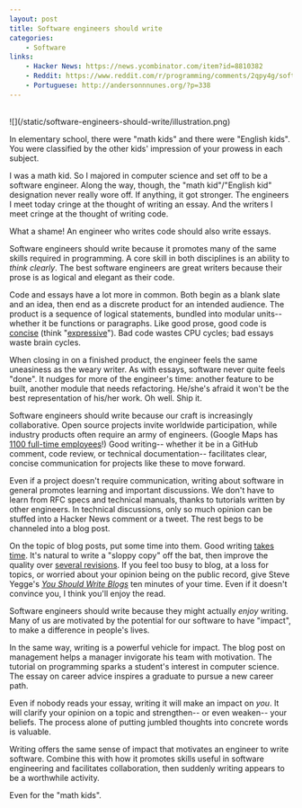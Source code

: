 ```yaml
---
layout: post
title: Software engineers should write
categories:
    - Software
links:
    - Hacker News: https://news.ycombinator.com/item?id=8810382
    - Reddit: https://www.reddit.com/r/programming/comments/2qpy4g/software_engineers_should_write/
    - Portuguese: http://andersonnnunes.org/?p=338
---
```

<br />
![](/static/software-engineers-should-write/illustration.png)

In elementary school, there were "math kids" and there were "English kids". You were classified by the other kids' impression of your prowess in each subject.

I was a math kid. So I majored in computer science and set off to be a software engineer. Along the way, though, the "math kid"/"English kid" designation never really wore off. If anything, it got stronger. The engineers I meet today cringe at the thought of writing an essay. And the writers I meet cringe at the thought of writing code.

What a shame! An engineer who writes code should also write essays.

Software engineers should write because it promotes many of the same skills required in programming. A core skill in both disciplines is an ability to _think clearly_. The best software engineers are great writers because their prose is as logical and elegant as their code.

Code and essays have a lot more in common. Both begin as a blank slate and an idea, then end as a discrete product for an intended audience. The product is a sequence of logical statements, bundled into modular units-- whether it be functions or paragraphs. Like good prose, good code is [concise](http://www.folklore.org/StoryView.py?story=Negative_2000_Lines_Of_Code.txt) (think "[expressive](https://robinwinslow.co.uk/2013/11/22/expressive-coding/)"). Bad code wastes CPU cycles; bad essays waste brain cycles.

When closing in on a finished product, the engineer feels the same uneasiness as the weary writer. As with essays, software never quite feels "done". It nudges for more of the engineer's time: another feature to be built, another module that needs refactoring. He/she's afraid it won't be the best representation of his/her work. Oh well. Ship it.

Software engineers should write because our craft is increasingly collaborative. Open source projects invite worldwide participation, while industry products often require an army of engineers. (Google Maps has [1100 full-time employees](http://www.businessinsider.com/to-do-what-google-does-in-maps-apple-would-have-to-hire-7000-people-2012-6)!) Good writing-- whether it be in a GitHub comment, code review, or technical documentation-- facilitates clear, concise communication for projects like these to move forward.

Even if a project doesn't require communication, writing about software in general promotes learning and important discussions. We don't have to learn from RFC specs and technical manuals, thanks to tutorials written by other engineers. In technical discussions, only so much opinion can be stuffed into a Hacker News comment or a tweet. The rest begs to be channeled into a blog post.

On the topic of blog posts, put some time into them. Good writing [takes time](http://goinswriter.com/the-difference-between-good-writers-and-bad-writers/). It's natural to write a "sloppy copy" off the bat, then improve the quality over [several revisions](http://www.paulgraham.com/writing44.html). If you feel too busy to blog, at a loss for topics, or worried about your opinion being on the public record, give Steve Yegge's [_You Should Write Blogs_](https://sites.google.com/site/steveyegge2/you-should-write-blogs) ten minutes of your time. Even if it doesn't convince you, I think you'll enjoy the read.

Software engineers should write because they might actually _enjoy_ writing. Many of us are motivated by the potential for our software to have "impact", to make a difference in people's lives.

In the same way, writing is a powerful vehicle for impact. The blog post on management helps a manager invigorate his team with motivation. The tutorial on programming sparks a student's interest in computer science. The essay on career advice inspires a graduate to pursue a new career path.

Even if nobody reads your essay, writing it will make an impact on _you_. It will clarify your opinion on a topic and strengthen-- or even weaken-- your beliefs. The process alone of putting jumbled thoughts into concrete words is valuable.

Writing offers the same sense of impact that motivates an engineer to write software. Combine this with how it promotes skills useful in software engineering and facilitates collaboration, then suddenly writing appears to be a worthwhile activity.

Even for the "math kids".
